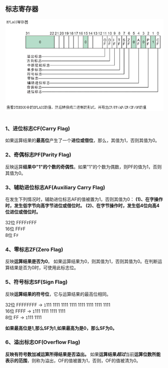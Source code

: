 ## 标志寄存器

<div align="center"> <img src="../images/eflags//_1_eflags.png" width=""/> </div><br>

### 1、进位标志CF(Carry Flag)
如果运算结果的**最高位**产生了一个**进位或借位**，那么，其值为1，否则其值为0。

### 2、奇偶标志PF(Parity Flag)
反映运算**结果中"1"的个数的奇偶性**。如果"1"的个数为偶数，则PF的值为1，否则其值为0。

### 3、辅助进位标志AF(Auxiliary Carry Flag)
在发生下列情况时，辅助进位标志AF的值被置为1，否则其值为0：
**(1)、在字操作时，发生低字节向高字节进位或借位时。**
**(2)、在字节操作时，发生低4位向高4位进位或借位时。**

32位 FFFF`F`FFF<br/>
16位 FF`F`F<br/>
8位  F`F`<br/>

### 4、零标志ZF(Zero Flag)
反映**运算结果是否为0**。
如果运算结果为0，则其值为1，否则其值为0。在判断运算结果是否为0时，可使用此标志位。

### 5、符号标志SF(Sign Flag)
反映**运算结果的符号位**，它与运算结果的最高位相同。

32位 FFFFFFFF -> `1`111 1111 1111 1111 1111 1111 1111 1111<br/>
16位 FFFF -> `1`111 1111 1111 1111<br/>
8位  FF   -> `1`111 1111<br/>

**如果最高位是1,那么SF为1,如果最高为是0，那么SF为0。**

### 6、溢出标志OF(Overflow Flag)
**反映有符号数加减运算所得结果是否溢出。**
如果**运算结果*****超过***当前**运算位数所能表示的范围**，则称为溢出，OF的值被置为1，否则，OF的值被清为0。






